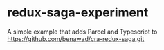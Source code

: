 # redux-saga-experiment
A simple example that adds Parcel and Typescript to https://github.com/benawad/cra-redux-saga.git